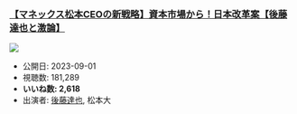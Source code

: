 ### [【マネックス松本CEOの新戦略】資本市場から！日本改革案【後藤達也と激論】](https://www.youtube.com/watch?v=FQpEEB2KNr8)
[![](https://img.youtube.com/vi/FQpEEB2KNr8/sddefault.jpg)](https://www.youtube.com/watch?v=FQpEEB2KNr8)
-   公開日: 2023-09-01
-   視聴数: 181,289
-   **いいね数: 2,618**
-   出演者: [後藤達也](/rehacq_fan/people/後藤達也 "wikilink"), 松本大
